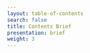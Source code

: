```yaml
---
layout: table-of-contents
search: false
title: Contents Brief
presentation: brief
weight: 3
---
```

